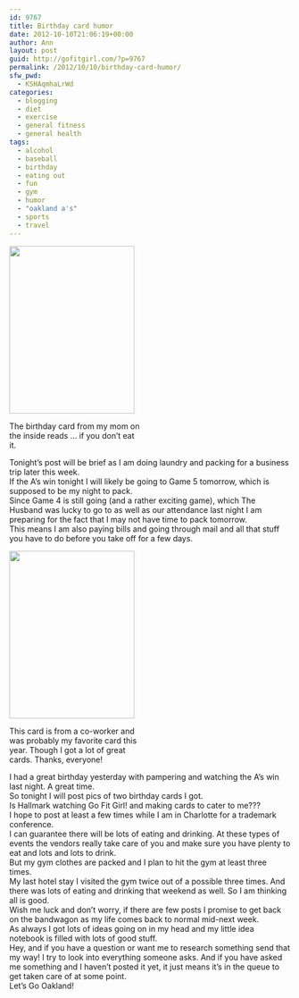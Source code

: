 ```yaml
---
id: 9767
title: Birthday card humor
date: 2012-10-10T21:06:19+00:00
author: Ann
layout: post
guid: http://gofitgirl.com/?p=9767
permalink: /2012/10/10/birthday-card-humor/
sfw_pwd:
  - KSHAqmhaLrWd
categories:
  - blogging
  - diet
  - exercise
  - general fitness
  - general health
tags:
  - alcohol
  - baseball
  - birthday
  - eating out
  - fun
  - gym
  - humor
  - "oakland a's"
  - sports
  - travel
---
```

<div id="attachment_9768" style="width: 234px" class="wp-caption alignleft">
  <a href="http://gofitgirl.com/?attachment_id=9768" rel="attachment wp-att-9768"><img class="size-medium wp-image-9768" title="cake birthday card" src="http://gofitgirl.com/wp-content/uploads/2012/10/cake-birthday-card-224x300.jpg" alt="" width="224" height="300" /></a>
  
  <p class="wp-caption-text">
    The birthday card from my mom on the inside reads &#8230; if you don&#8217;t eat it.
  </p>
</div>

  
Tonight&#8217;s post will be brief as I am doing laundry and packing for a business trip later this week.  
If the A&#8217;s win tonight I will likely be going to Game 5 tomorrow, which is supposed to be my night to pack.  
Since Game 4 is still going (and a rather exciting game), which The Husband was lucky to go to as well as our attendance last night I am preparing for the fact that I may not have time to pack tomorrow.  
This means I am also paying bills and going through mail and all that stuff you have to do before you take off for a few days.  


<div id="attachment_9769" style="width: 234px" class="wp-caption alignright">
  <a href="http://gofitgirl.com/?attachment_id=9769" rel="attachment wp-att-9769"><img class="size-medium wp-image-9769" title="wine birthday card" src="http://gofitgirl.com/wp-content/uploads/2012/10/wine-birthday-card-e1349928181114-224x300.jpg" alt="" width="224" height="300" /></a>
  
  <p class="wp-caption-text">
    This card is from a co-worker and was probably my favorite card this year. Though I got a lot of great cards. Thanks, everyone!
  </p>
</div>

  
I had a great birthday yesterday with pampering and watching the A&#8217;s win last night. A great time.  
So tonight I will post pics of two birthday cards I got.  
Is Hallmark watching Go Fit Girl! and making cards to cater to me???  
I hope to post at least a few times while I am in Charlotte for a trademark conference.  
I can guarantee there will be lots of eating and drinking. At these types of events the vendors really take care of you and make sure you have plenty to eat and lots and lots to drink.  
But my gym clothes are packed and I plan to hit the gym at least three times.  
My last hotel stay I visited the gym twice out of a possible three times. And there was lots of eating and drinking that weekend as well. So I am thinking all is good.  
Wish me luck and don&#8217;t worry, if there are few posts I promise to get back on the bandwagon as my life comes back to normal mid-next week.  
As always I got lots of ideas going on in my head and my little idea notebook is filled with lots of good stuff.  
Hey, and if you have a question or want me to research something send that my way! I try to look into everything someone asks. And if you have asked me something and I haven&#8217;t posted it yet, it just means it&#8217;s in the queue to get taken care of at some point.  
Let&#8217;s Go Oakland!